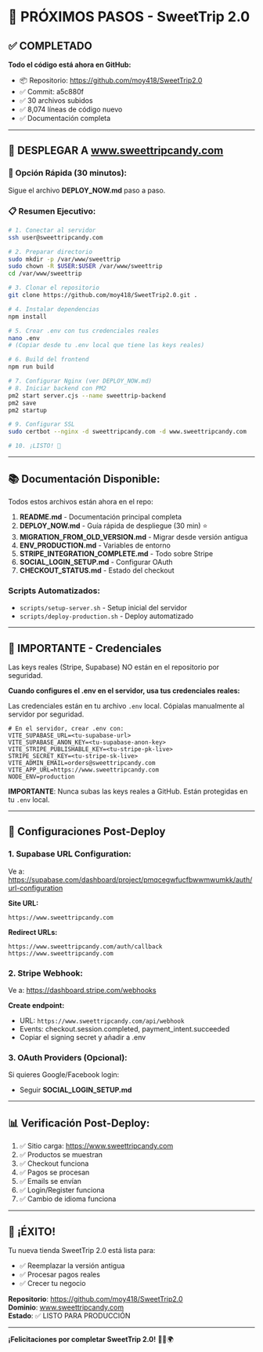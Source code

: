 # 🎯 PRÓXIMOS PASOS - SweetTrip 2.0

## ✅ COMPLETADO

**Todo el código está ahora en GitHub:**
- 📦 Repositorio: https://github.com/moy418/SweetTrip2.0
- ✅ Commit: a5c880f
- ✅ 30 archivos subidos
- ✅ 8,074 líneas de código nuevo
- ✅ Documentación completa

---

## 🚀 DESPLEGAR A www.sweettripcandy.com

### 🎯 Opción Rápida (30 minutos):

Sigue el archivo **DEPLOY_NOW.md** paso a paso.

### 📋 Resumen Ejecutivo:

```bash
# 1. Conectar al servidor
ssh user@sweettripcandy.com

# 2. Preparar directorio
sudo mkdir -p /var/www/sweettrip
sudo chown -R $USER:$USER /var/www/sweettrip
cd /var/www/sweettrip

# 3. Clonar el repositorio
git clone https://github.com/moy418/SweetTrip2.0.git .

# 4. Instalar dependencias
npm install

# 5. Crear .env con tus credenciales reales
nano .env
# (Copiar desde tu .env local que tiene las keys reales)

# 6. Build del frontend
npm run build

# 7. Configurar Nginx (ver DEPLOY_NOW.md)
# 8. Iniciar backend con PM2
pm2 start server.cjs --name sweettrip-backend
pm2 save
pm2 startup

# 9. Configurar SSL
sudo certbot --nginx -d sweettripcandy.com -d www.sweettripcandy.com

# 10. ¡LISTO! 🎉
```

---

## 📚 Documentación Disponible:

Todos estos archivos están ahora en el repo:

1. **README.md** - Documentación principal completa
2. **DEPLOY_NOW.md** - Guía rápida de despliegue (30 min) ⭐
3. **MIGRATION_FROM_OLD_VERSION.md** - Migrar desde versión antigua
4. **ENV_PRODUCTION.md** - Variables de entorno
5. **STRIPE_INTEGRATION_COMPLETE.md** - Todo sobre Stripe
6. **SOCIAL_LOGIN_SETUP.md** - Configurar OAuth
7. **CHECKOUT_STATUS.md** - Estado del checkout

### Scripts Automatizados:

- `scripts/setup-server.sh` - Setup inicial del servidor
- `scripts/deploy-production.sh` - Deploy automatizado

---

## 🔐 IMPORTANTE - Credenciales

Las keys reales (Stripe, Supabase) NO están en el repositorio por seguridad.

**Cuando configures el .env en el servidor, usa tus credenciales reales:**

Las credenciales están en tu archivo `.env` local. Cópialas manualmente al servidor por seguridad.

```env
# En el servidor, crear .env con:
VITE_SUPABASE_URL=<tu-supabase-url>
VITE_SUPABASE_ANON_KEY=<tu-supabase-anon-key>
VITE_STRIPE_PUBLISHABLE_KEY=<tu-stripe-pk-live>
STRIPE_SECRET_KEY=<tu-stripe-sk-live>
VITE_ADMIN_EMAIL=orders@sweettripcandy.com
VITE_APP_URL=https://www.sweettripcandy.com
NODE_ENV=production
```

**IMPORTANTE**: Nunca subas las keys reales a GitHub. Están protegidas en tu `.env` local.

---

## 🎯 Configuraciones Post-Deploy

### 1. Supabase URL Configuration:

Ve a: https://supabase.com/dashboard/project/pmqcegwfucfbwwmwumkk/auth/url-configuration

**Site URL:**
```
https://www.sweettripcandy.com
```

**Redirect URLs:**
```
https://www.sweettripcandy.com/auth/callback
https://www.sweettripcandy.com
```

### 2. Stripe Webhook:

Ve a: https://dashboard.stripe.com/webhooks

**Create endpoint:**
- URL: `https://www.sweettripcandy.com/api/webhook`
- Events: checkout.session.completed, payment_intent.succeeded
- Copiar el signing secret y añadir a .env

### 3. OAuth Providers (Opcional):

Si quieres Google/Facebook login:
- Seguir **SOCIAL_LOGIN_SETUP.md**

---

## 📊 Verificación Post-Deploy:

1. ✅ Sitio carga: https://www.sweettripcandy.com
2. ✅ Productos se muestran
3. ✅ Checkout funciona
4. ✅ Pagos se procesan
5. ✅ Emails se envían
6. ✅ Login/Register funciona
7. ✅ Cambio de idioma funciona

---

## 🎊 ¡ÉXITO!

Tu nueva tienda SweetTrip 2.0 está lista para:
- ✅ Reemplazar la versión antigua
- ✅ Procesar pagos reales
- ✅ Crecer tu negocio

**Repositorio**: https://github.com/moy418/SweetTrip2.0  
**Dominio**: www.sweettripcandy.com  
**Estado**: ✅ LISTO PARA PRODUCCIÓN

---

**¡Felicitaciones por completar SweetTrip 2.0!** 🎉🍭🌍

